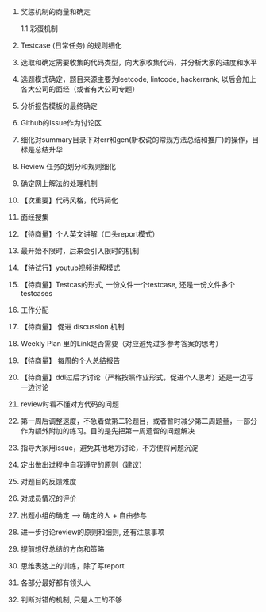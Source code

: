 01. 奖惩机制的商量和确定

    1.1 彩蛋机制

02. Testcase (日常任务) 的规则细化

03. 选取和确定需要收集的代码类型，向大家收集代码，并分析大家的进度和水平

04. 选题模式确定，题目来源主要为leetcode, lintcode, hackerrank, 以后会加上各大公司的面经（或者有大公司专题）

05. 分析报告模板的最终确定

06. Github的Issue作为讨论区

07. 细化对summary目录下对err和gen(新权说的常规方法总结和推广)的操作，目标是总结升华

08. Review 任务的划分和规则细化

09. 确定网上解法的处理机制

10. 【次重要】代码风格，代码简化

11. 面经搜集

12. 【待商量】个人英文讲解（口头report模式）

13. 最开始不限时，后来会引入限时的机制

14. 【待试行】youtub视频讲解模式

15. 【待商量】Testcas的形式, 一份文件一个testcase, 还是一份文件多个testcases

16. 工作分配

17. 【待商量】 促进 discussion 机制

18. Weekly Plan 里的Link是否需要（对应避免过多参考答案的思考）

19. 【待商量】 每周的个人总结报告

20. 【待商量】ddl过后才讨论（严格按照作业形式，促进个人思考）还是一边写一边讨论

21. review时看不懂对方代码的问题

22. 第一周后调整速度，不急着做第二轮题目，或者暂时减少第二周题量，一部分作为额外附加的练习。目的是先把第一周遗留的问题解决

23. 指导大家用issue，避免其他地方讨论，不方便将问题沉淀

24. 定出做出过程中自我遵守的原则（建议）

25. 对题目的反馈难度

26. 对成员情况的评价

27. 出题小组的确定 --> 确定的人 + 自由参与

28. 进一步讨论review的原则和细则, 还有注意事项

29. 提前想好总结的方向和策略

30. 思维表达上的训练，除了写report

31. 各部分最好都有领头人

32. 判断对错的机制, 只是人工的不够


